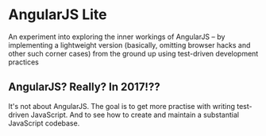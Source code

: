 # AngularJS Lite
An experiment into exploring the inner workings of AngularJS – by implementing a lightweight version (basically, omitting browser hacks and other such corner cases) from the ground up using test-driven development practices

## AngularJS? Really? In 2017!??
It's not about AngularJS. The goal is to get more practise with writing test-driven JavaScript. And to see how to create and maintain a substantial JavaScript codebase.